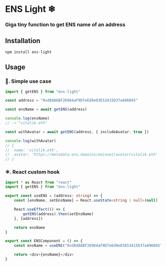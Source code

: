 # ENS Light ❄

### Giga tiny function to get ENS name of an address

## Installation

```
npm install ens-light
```

## Usage

### 📝. Simple use case

```ts
import { getENS } from "ens-light"

const address = "0xd8dA6BF26964aF9D7eEd9e03E53415D37aA96045"

const ensName = await getENS(address)

console.log(ensName)
// -> "vitalik.eth"

const withAvatar = await getENS(address, { includeAvatar: true })

console.log(withAvatar)
// {
//  name: 'vitalik.eth',
//  avatar: 'https://metadata.ens.domains/mainnet/avatar/vitalik.eth'
// }
```

### ⚛️. React custom hook

```ts
import * as React from "react"
import { getENS } from "ens-light"

export const useENS = (address: string) => {
	const [ensName, setEnsName] = React.useState<string | null>(null)

	React.useEffect(() => {
		getENS(address).then(setEnsName)
	}, [address])

	return ensName
}

export const ENSComponent = () => {
	const ensName = useENS("0xd8dA6BF26964aF9D7eEd9e03E53415D37aA96045")

	return <div>{ensName}</div>
}
```
